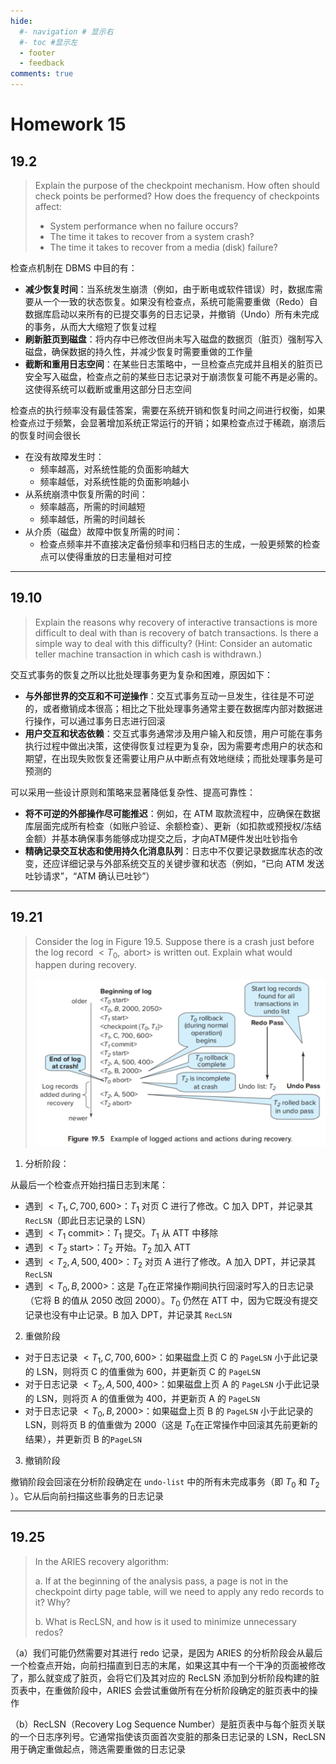 ```yaml
---
hide:
  #- navigation # 显示右
  #- toc #显示左
  - footer
  - feedback
comments: true
--- 
```


# Homework 15

## 19.2

> Explain the purpose of the checkpoint mechanism. How often should check points be performed? How does the frequency of checkpoints affect:
> 
> - System performance when no failure occurs?
> - The time it takes to recover from a system crash?
> - The time it takes to recover from a media (disk) failure?

检查点机制在 DBMS 中目的有：

- **减少恢复时间**：当系统发生崩溃（例如，由于断电或软件错误）时，数据库需要从一个一致的状态恢复。如果没有检查点，系统可能需要重做（Redo）自数据库启动以来所有的已提交事务的日志记录，并撤销（Undo）所有未完成的事务，从而大大缩短了恢复过程
- **刷新脏页到磁盘**：将内存中已修改但尚未写入磁盘的数据页（脏页）强制写入磁盘，确保数据的持久性，并减少恢复时需要重做的工作量
- **截断和重用日志空间**：在某些日志策略中，一旦检查点完成并且相关的脏页已安全写入磁盘，检查点之前的某些日志记录对于崩溃恢复可能不再是必需的。这使得系统可以截断或重用这部分日志空间

检查点的执行频率没有最佳答案，需要在系统开销和恢复时间之间进行权衡，如果检查点过于频繁，会显著增加系统正常运行的开销；如果检查点过于稀疏，崩溃后的恢复时间会很长

- 在没有故障发生时：
	- 频率越高，对系统性能的负面影响越大
	- 频率越低，对系统性能的负面影响越小
- 从系统崩溃中恢复所需的时间：
	- 频率越高，所需的时间越短
	- 频率越低，所需的时间越长
- 从介质（磁盘）故障中恢复所需的时间：
	- 检查点频率并不直接决定备份频率和归档日志的生成，一般更频繁的检查点可以使得重放的日志量相对可控
***
## 19.10

> Explain the reasons why recovery of interactive transactions is more difficult to deal with than is recovery of batch transactions. Is there a simple way to deal with this difficulty? (Hint: Consider an automatic teller machine transaction in which cash is withdrawn.)

交互式事务的恢复之所以比批处理事务更为复杂和困难，原因如下：

- **与外部世界的交互和不可逆操作**：交互式事务互动一旦发生，往往是不可逆的，或者撤销成本很高；相比之下批处理事务通常主要在数据库内部对数据进行操作，可以通过事务日志进行回滚
- **用户交互和状态依赖**：交互式事务通常涉及用户输入和反馈，用户可能在事务执行过程中做出决策，这使得恢复过程更为复杂，因为需要考虑用户的状态和期望，在出现失败恢复还需要让用户从中断点有效地继续；而批处理事务是可预测的

可以采用一些设计原则和策略来显著降低复杂性、提高可靠性：

- **将不可逆的外部操作尽可能推迟**：例如，在 ATM 取款流程中，应确保在数据库层面完成所有检查（如账户验证、余额检查）、更新（如扣款或预授权/冻结金额）并基本确保事务能够成功提交之后，才向ATM硬件发出吐钞指令
- **精确记录交互状态和使用持久化消息队列**：日志中不仅要记录数据库状态的改变，还应详细记录与外部系统交互的关键步骤和状态（例如，“已向 ATM 发送吐钞请求”，“ATM 确认已吐钞”）
***
## 19.21

> Consider the log in Figure 19.5. Suppose there is a crash just before the log record $<T_0 ,\text{ abort}>$ is written out. Explain what would happen during recovery.
> 
> ![](../../../assets/Pasted%20image%2020250531172846.png)
> 

1. 分析阶段：

从最后一个检查点开始扫描日志到末尾：

- 遇到 $<T_1, C, 700, 600>$：$T_1$​ 对页 C 进行了修改。C 加入 DPT，并记录其 `RecLSN`（即此日志记录的 LSN）
- 遇到 $<T_1 \text{ commit}>$：$T_1$​ 提交。$T_1$​ 从 ATT 中移除
- 遇到 $<T_2 \text{ start}>$：$T_2$​ 开始。$T_2$​ 加入 ATT
- 遇到 $<T_2, A, 500, 400>$：$T_2$​ 对页 A 进行了修改。A 加入 DPT，并记录其 `RecLSN`
- 遇到 $<T_0, B, 2000>$：这是 $T_0$​ 在正常操作期间执行回滚时写入的日志记录（它将 B 的值从 2050 改回 2000）。$T_0$​ 仍然在 ATT 中，因为它既没有提交记录也没有中止记录。B 加入 DPT，并记录其 `RecLSN`

2. 重做阶段

- 对于日志记录 $<T_1, C, 700, 600>$：如果磁盘上页 C 的 `PageLSN` 小于此记录的 LSN，则将页 C 的值重做为 600，并更新页 C 的 `PageLSN`
- 对于日志记录 $<T_2, A, 500, 400>$：如果磁盘上页 A 的 `PageLSN` 小于此记录的 LSN，则将页 A 的值重做为 400，并更新页 A 的 `PageLSN`
- 对于日志记录 $<T_0, B, 2000>$：如果磁盘上页 B 的 `PageLSN` 小于此记录的 LSN，则将页 B 的值重做为 2000（这是 $T_0$ ​在正常操作中回滚其先前更新的结果），并更新页 B 的`PageLSN`

3. 撤销阶段

撤销阶段会回滚在分析阶段确定在 `undo-list` 中的所有未完成事务（即 $T_0$​ 和 $T_2$​）。它从后向前扫描这些事务的日志记录
***
## 19.25

> In the ARIES recovery algorithm:
> 
> a. If at the beginning of the analysis pass, a page is not in the checkpoint dirty page table, will we need to apply any redo records to it? Why?
> 
> b. What is RecLSN, and how is it used to minimize unnecessary redos?

（a）我们可能仍然需要对其进行 redo 记录，是因为 ARIES 的分析阶段会从最后一个检查点开始，向前扫描直到日志的末尾，如果这其中有一个干净的页面被修改了，那么就变成了脏页，会将它们及其对应的 RecLSN 添加到分析阶段构建的脏页表中，在重做阶段中，ARIES 会尝试重做所有在分析阶段确定的脏页表中的操作

（b）RecLSN（Recovery Log Sequence Number）是脏页表中与每个脏页关联的一个日志序列号。它通常指使该页面首次变脏的那条日志记录的 LSN，RecLSN 用于确定重做起点，筛选需要重做的日志记录